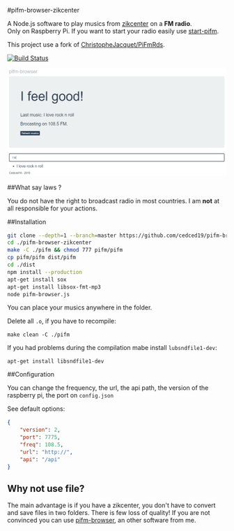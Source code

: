 #pifm-browser-zikcenter

A Node.js software to play musics from [zikcenter](https://github.com/cedced19/zikcenter) on a __FM radio__.  
Only on Raspberry Pi.
If you want to start your radio easily use [start-pifm](https://github.com/cedced19/start-pifm).

This project use a fork of [ChristopheJacquet/PiFmRds](https://github.com/ChristopheJacquet/PiFmRds).

[![Build Status](https://travis-ci.org/cedced19/pifm-browser-zikcenter.svg)](https://travis-ci.org/cedced19/pifm-browser-zikcenter)

![](https://raw.githubusercontent.com/cedced19/pifm-browser-zikcenter/master/demo.png)

##What say laws ?

You do not have the right to broadcast radio in most countries.
I am __not__ at all responsible for your actions.

##Installation

```bash
git clone --depth=1 --branch=master https://github.com/cedced19/pifm-browser-zikcenter
cd ./pifm-browser-zikcenter
make -C ./pifm && chmod 777 pifm/pifm
cp pifm/pifm dist/pifm
cd ./dist
npm install --production
apt-get install sox
apt-get install libsox-fmt-mp3
node pifm-browser.js
```

You can place your musics anywhere in the folder.

Delete all `.o`, if you have to recompile:
```
make clean -C ./pifm
```

If you had problems during the compilation mabe install `lubsndfile1-dev`:
```
apt-get install libsndfile1-dev
```
##Configuration

You can change the frequency, the url, the api path, the version of the raspberry pi, the port on `config.json`

See default options:

```json
{
    "version": 2,
    "port": 7775,
    "freq": 108.5,
    "url": "http://",
    "api": "/api"
}
```

## Why not use file?

The main advantage is if you have a zikcenter, you don't have to convert and save files in two folders.
There is few loss of quality!
If you are not convinced you can use [pifm-browser](https://github.com/cedced19/pifm-browser), an other software from me.
